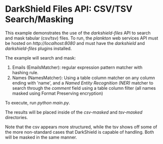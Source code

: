 # DarkShield Files API: CSV/TSV Search/Masking

This example demonstrates the use of the *darkshield-files* API to search and 
mask tabular (csv/tsv) files. To run, the *plankton* web services API must be 
hosted on *http://localhost:8080* and must have the *darkshield* and 
*darkshield-files* plugins installed.

The example will search and mask:
1. Emails (EmailsMatcher): regular expression pattern matcher with hashing rule. 
2. Names (NamesMatcher): Using a table column matcher on any column ending with
'name', and a *Named Entity Recognition (NER)* matcher to search through the
*comment* field using a table column filter (all names masked using Format Preserving encryption)

To execute, run *python main.py*.

The results will be placed inside of the *csv-masked* and *tsv-masked* 
directories.

Note that the csv appears more structured, while the tsv shows off some of the
more non-standard cases that DarkShield is capable of handling. Both will be
masked in the same manner.
